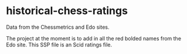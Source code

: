 # historical-chess-ratings
 Data from the Chessmetrics and Edo sites.

The project at the moment is to add in all the red bolded names from the Edo site. This SSP file is an Scid ratings file.
